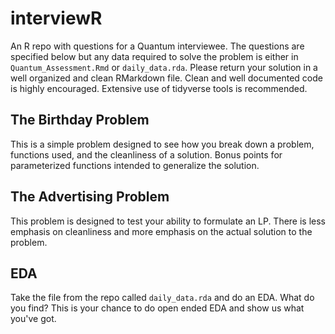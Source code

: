 # interviewR
An R repo with questions for a Quantum interviewee. The questions are specified below but any data required to solve the problem is either in `Quantum_Assessment.Rmd` or `daily_data.rda`. 
Please return your solution in a well organized and clean RMarkdown file. Clean and well documented code is highly encouraged. Extensive use of tidyverse tools is recommended.  


## The Birthday Problem

This is a simple problem designed to see how you break down a problem, functions used, and the cleanliness of a solution. Bonus points for parameterized functions intended to generalize the solution. 

## The Advertising Problem

This problem is designed to test your ability to formulate an LP. There is less emphasis on cleanliness and more emphasis on the actual solution to the problem. 

## EDA

Take the file from the repo called `daily_data.rda` and do an EDA. What do you find? This is your chance to do open ended EDA and show us what you've got. 
